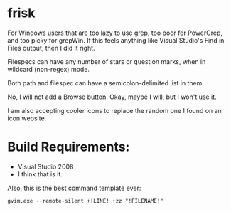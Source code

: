 frisk
=====

For Windows users that are too lazy to use grep, too poor for PowerGrep, and too picky for grepWin.
If this feels anything like Visual Studio's Find in Files output, then I did it right.

Filespecs can have any number of stars or question marks, when in wildcard (non-regex) mode.

Both path and filespec can have a semicolon-delimited list in them.

No, I will not add a Browse button. Okay, maybe I will, but I won't use it.

I am also accepting cooler icons to replace the random one I found on an icon website.

Build Requirements:
===================

* Visual Studio 2008
* I think that is it.

Also, this is the best command template ever: 

    gvim.exe --remote-silent +!LINE! +zz "!FILENAME!"